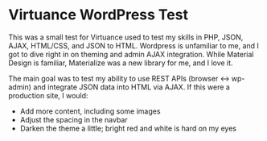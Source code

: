 Virtuance WordPress Test
========================

This was a small test for Virtuance used to test my skills in PHP, JSON, AJAX, HTML/CSS, and JSON to HTML. Wordpress is unfamiliar to me, and I got to dive right in on theming and admin AJAX integration. While Material Design is familiar, Materialize was a new library for me, and I love it. 

The main goal was to test my ability to use REST APIs (browser <-> wp-admin) and integrate JSON data into HTML via AJAX. If this were a production site, I would:
 * Add more content, including some images
 * Adjust the spacing in the navbar
 * Darken the theme a little; bright red and white is hard on my eyes
